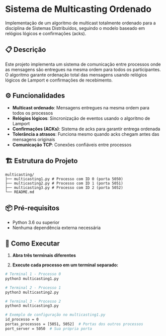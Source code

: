 # Sistema de Multicasting Ordenado

Implementação de um algoritmo de multicast totalmente ordenado para a disciplina de Sistemas Distribuídos, seguindo o modelo baseado em relógios lógicos e confirmações (acks).

## 📋 Descrição

Este projeto implementa um sistema de comunicação entre processos onde as mensagens são entregues na mesma ordem para todos os participantes. O algoritmo garante ordenação total das mensagens usando relógios lógicos de Lamport e confirmações de recebimento.

## ⚙️ Funcionalidades

- **Multicast ordenado**: Mensagens entregues na mesma ordem para todos os processos
- **Relógios lógicos**: Sincronização de eventos usando o algoritmo de Lamport
- **Confirmações (ACKs)**: Sistema de acks para garantir entrega ordenada
- **Tolerância a atrasos**: Funciona mesmo quando acks chegam antes das mensagens originais
- **Comunicação TCP**: Conexões confiáveis entre processos

## 🏗️ Estrutura do Projeto

    multicasting/
    ├── multicasting1.py # Processo com ID 0 (porta 5050)
    ├── multicasting2.py # Processo com ID 1 (porta 5051)
    ├── multicasting3.py # Processo com ID 2 (porta 5052)
    └── README.md


## 📦 Pré-requisitos

- Python 3.6 ou superior
- Nenhuma dependência externa necessária

## 🚀 Como Executar

1. **Abra três terminais diferentes**

2. **Execute cada processo em um terminal separado:**

```bash
# Terminal 1 - Processo 0
python3 multicasting1.py

# Terminal 2 - Processo 1  
python3 multicasting2.py

# Terminal 3 - Processo 2
python3 multicasting3.py

# Exemplo de configuração no multicasting1.py
id_processo = 0
portas_processos = [5051, 5052]  # Portas dos outros processos
port_server = 5050  # Sua própria porta
